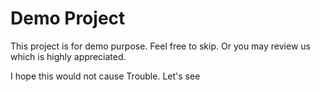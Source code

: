 # Demo Project
This project is for demo purpose.
Feel free to skip.
Or you may review us which is highly appreciated.

I hope this would not cause Trouble. Let's see
